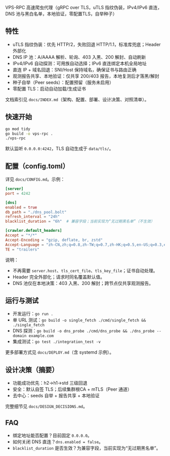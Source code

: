 VPS-RPC 高速爬虫代理（gRPC over TLS，uTLS 指纹伪装，IPv4/IPv6 直连，DNS 池与黑白名单，本地验证，零配置TLS，自举种子）

## 特性
- uTLS 指纹伪装：优先 HTTP/2，失败回退 HTTP/1.1，标准库兜底；Header 外部化
- DNS IP 池：A/AAAA 解析、轮询、403 入黑、200 解封、自动刷新
- IPv4/IPv6 自动探测：可用族自动选择；IPv6 直连绑定本机全局地址
- 直连 IP + 域名回退：SNI/Host 保持域名，确保证书与路由正确
- 观测报告共享、本地验证：仅共享 200/403 报告，本地复测后才落黑/解封
- 种子自举（Peer seeds）：配置预留（服务未启用）
- 零配置 TLS：启动自动加载/生成证书

文档索引见 `docs/INDEX.md`（架构、配置、部署、设计决策、对照清单）。

## 快速开始
```bash
go mod tidy
go build -o vps-rpc .
./vps-rpc
```
默认监听 `0.0.0.0:4242`，TLS 自动生成于 `data/tls/`。

## 配置（config.toml）
详见 `docs/CONFIG.md`。示例：
```toml
[server]
port = 4242

[dns]
enabled = true
db_path = "./dns_pool.bolt"
refresh_interval = "24h"
blacklist_duration = "6h"  # 兼容字段；当前实现为“无过期黑名单”（不生效）

[crawler.default_headers]
Accept = "*/*"
Accept-Encoding = "gzip, deflate, br, zstd"
Accept-Language = "zh-CN,zh;q=0.8,zh-TW;q=0.7,zh-HK;q=0.5,en-US;q=0.3,en;q=0.2"
TE = "trailers"
```
说明：
- 不再需要 `server.host`、`tls_cert_file`、`tls_key_file`；证书自动处理。
- Header 完全外部化；请求时同名覆盖默认值。
- DNS 池仅在本地决策：403 入黑、200 解封；跨节点仅共享观测报告。

## 运行与测试
- 开发运行：`go run .`
- 单 URL 测试：`go build -o single_fetch ./cmd/single_fetch && ./single_fetch`
- DNS 探测：`go build -o dns_probe ./cmd/dns_probe && ./dns_probe --domain example.com`
- 集成测试：`go test ./integration_test -v`

更多部署方式见 `docs/DEPLOY.md`（含 systemd 示例）。

## 设计决策（摘要）
- 功能成功优先：h2→h1→std 三级回退
- 安全：默认自签 TLS；后续集群根CA + mTLS（Peer 通道）
- 去中心：seeds 自举 + 报告共享 + 本地验证

完整细节见 `docs/DESIGN_DECISIONS.md`。

## FAQ
- 绑定地址能否配置？目前固定 `0.0.0.0`。
- 如何关闭 DNS 直连？`dns.enabled = false`。
- `blacklist_duration` 是否生效？为兼容字段，当前实现为“无过期黑名单”。
